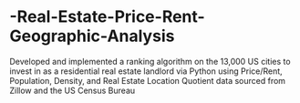 # -Real-Estate-Price-Rent-Geographic-Analysis
Developed and implemented a ranking algorithm on the 13,000 US cities to invest in as a residential real estate landlord via Python using Price/Rent, Population, Density, and Real Estate Location Quotient data sourced from Zillow and the US Census Bureau 
